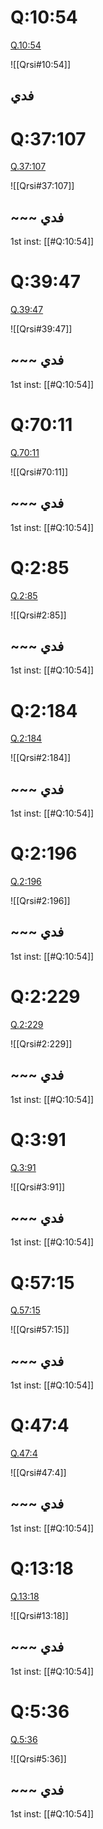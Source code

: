 
# Q:10:54
[Q.10:54](https://quran.com/10:54/tafsirs/ar-tafsir-al-tabari)

![[Qrsi#10:54]]

## فدي


# Q:37:107
[Q.37:107](https://quran.com/37:107/tafsirs/ar-tafsir-al-tabari)

![[Qrsi#37:107]]

## ~~~ فدي
1st inst: [[#Q:10:54]]


# Q:39:47
[Q.39:47](https://quran.com/39:47/tafsirs/ar-tafsir-al-tabari)

![[Qrsi#39:47]]

## ~~~ فدي
1st inst: [[#Q:10:54]]


# Q:70:11
[Q.70:11](https://quran.com/70:11/tafsirs/ar-tafsir-al-tabari)

![[Qrsi#70:11]]

## ~~~ فدي
1st inst: [[#Q:10:54]]


# Q:2:85
[Q.2:85](https://quran.com/2:85/tafsirs/ar-tafsir-al-tabari)

![[Qrsi#2:85]]

## ~~~ فدي
1st inst: [[#Q:10:54]]


# Q:2:184
[Q.2:184](https://quran.com/2:184/tafsirs/ar-tafsir-al-tabari)

![[Qrsi#2:184]]

## ~~~ فدي
1st inst: [[#Q:10:54]]


# Q:2:196
[Q.2:196](https://quran.com/2:196/tafsirs/ar-tafsir-al-tabari)

![[Qrsi#2:196]]

## ~~~ فدي
1st inst: [[#Q:10:54]]


# Q:2:229
[Q.2:229](https://quran.com/2:229/tafsirs/ar-tafsir-al-tabari)

![[Qrsi#2:229]]

## ~~~ فدي
1st inst: [[#Q:10:54]]


# Q:3:91
[Q.3:91](https://quran.com/3:91/tafsirs/ar-tafsir-al-tabari)

![[Qrsi#3:91]]

## ~~~ فدي
1st inst: [[#Q:10:54]]


# Q:57:15
[Q.57:15](https://quran.com/57:15/tafsirs/ar-tafsir-al-tabari)

![[Qrsi#57:15]]

## ~~~ فدي
1st inst: [[#Q:10:54]]


# Q:47:4
[Q.47:4](https://quran.com/47:4/tafsirs/ar-tafsir-al-tabari)

![[Qrsi#47:4]]

## ~~~ فدي
1st inst: [[#Q:10:54]]


# Q:13:18
[Q.13:18](https://quran.com/13:18/tafsirs/ar-tafsir-al-tabari)

![[Qrsi#13:18]]

## ~~~ فدي
1st inst: [[#Q:10:54]]


# Q:5:36
[Q.5:36](https://quran.com/5:36/tafsirs/ar-tafsir-al-tabari)

![[Qrsi#5:36]]

## ~~~ فدي
1st inst: [[#Q:10:54]]

